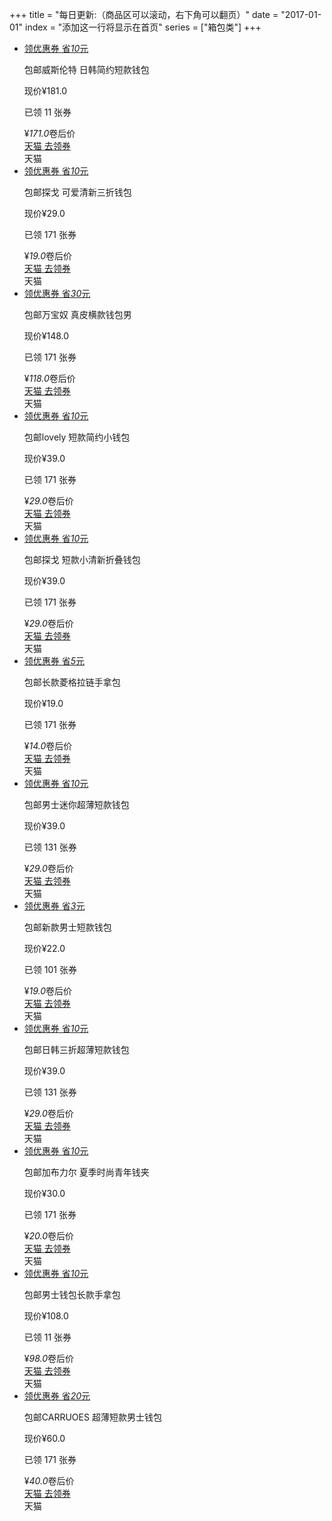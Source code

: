 +++
title = "每日更新:（商品区可以滚动，右下角可以翻页）"
date = "2017-01-01"
index = "添加这一行将显示在首页"
series = ["箱包类"]
+++

<ul class="pro_detail">
    <li class="pro_detail_to">
        <div class="zk-item">
            <div class="img-area">
                <a class="alink" target="_blank" href="http://c.b1yt.com/h.QYGmNO?cv=2eyUZCNZuh3">
                    <div class="lq">
                        <div class="lq-t">
                            <span class="lq-t-d1">领优惠券</span>
                            <span class="lq-t-d2">省<em>10</em>元</span>
                        </div>
                        <div class="lq-b"></div>
                    </div>
                    <img class="swiper-lazy" data-src="http://img.alicdn.com/imgextra/i1/TB1Y6qIQpXXXXXCXFXXYXGcGpXX_M2.SS2_400x400">
                </a>
            </div>
            <p class="title-area item"><span class="post-free">包邮</span>威斯伦特 日韩简约短款钱包</p>
            <div class="raw-price-area">现价¥181.0<p class="sold item">已领 11 张券</p></div>
            <div class="info">
                <div class="price-area">
                    <span class="price">¥</span><em class="number-font">171</em><em class="decimal">.0</em><i></i><span class="volume-price">卷后价</span>
                </div>
                <div class="buy-area">
                    <a rel="nofollow" target="_blank" href="http://c.b1yt.com/h.QYGmNO?cv=2eyUZCNZuh3">
                        <span class="coupon-amount">天猫</span>
                        <span class="btn-title">去领券</span>
                    </a>
                </div>
                <div class="platform-area"><span>天猫</span><img class="swiper-lazy" data-src="../../img/tmall.png"></div>
            </div>
        </div>
    </li>
    <li class="pro_detail_to">
        <div class="zk-item">
            <div class="img-area">
                <a class="alink" target="_blank" href="http://c.b1yt.com/h.QYGmNO?cv=2eyUZCNZuh3">
                    <div class="lq">
                        <div class="lq-t">
                            <span class="lq-t-d1">领优惠券</span>
                            <span class="lq-t-d2">省<em>10</em>元</span>
                        </div>
                        <div class="lq-b"></div>
                    </div>
                    <img class="swiper-lazy" data-src="http://gaitaobao4.alicdn.com/tfscom/i4/TB1gi2RPVXXXXc0XFXXXXXXXXXX_!!0-item_pic.jpg_400x400">
                </a>
            </div>
            <p class="title-area item"><span class="post-free">包邮</span>探戈 可爱清新三折钱包</p>
            <div class="raw-price-area">现价¥29.0<p class="sold item">已领 171 张券</p></div>
            <div class="info">
                <div class="price-area">
                    <span class="price">¥</span><em class="number-font">19</em><em class="decimal">.0</em><i></i><span class="volume-price">卷后价</span>
                </div>
                <div class="buy-area">
                    <a rel="nofollow" target="_blank" href="http://c.b1yt.com/h.QYGmNO?cv=2eyUZCNZuh3">
                        <span class="coupon-amount">天猫</span>
                        <span class="btn-title">去领券</span>
                    </a>
                </div>
                <div class="platform-area"><span>天猫</span><img class="swiper-lazy" data-src="../../img/tmall.png"></div>
            </div>
        </div>
    </li>
    <li class="pro_detail_to">
        <div class="zk-item">
            <div class="img-area">
                <a class="alink" target="_blank" href="http://c.b1yt.com/h.QYGmNO?cv=2eyUZCNZuh3">
                    <div class="lq">
                        <div class="lq-t">
                            <span class="lq-t-d1">领优惠券</span>
                            <span class="lq-t-d2">省<em>30</em>元</span>
                        </div>
                        <div class="lq-b"></div>
                    </div>
                    <img class="swiper-lazy" data-src="http://img.alicdn.com/imgextra/i1/2958967178/TB2xmj8erxmpuFjSZJiXXXauVXa_!!2958967178.jpg_400x400">
                </a>
            </div>
            <p class="title-area item"><span class="post-free">包邮</span>万宝奴 真皮横款钱包男</p>
            <div class="raw-price-area">现价¥148.0<p class="sold item">已领 171 张券</p></div>
            <div class="info">
                <div class="price-area">
                    <span class="price">¥</span><em class="number-font">118</em><em class="decimal">.0</em><i></i><span class="volume-price">卷后价</span>
                </div>
                <div class="buy-area">
                    <a rel="nofollow" target="_blank" href="http://c.b1yt.com/h.QYGmNO?cv=2eyUZCNZuh3">
                        <span class="coupon-amount">天猫</span>
                        <span class="btn-title">去领券</span>
                    </a>
                </div>
                <div class="platform-area"><span>天猫</span><img class="swiper-lazy" data-src="../../img/tmall.png"></div>
            </div>
        </div>
    </li>
    <li class="pro_detail_to">
        <div class="zk-item">
            <div class="img-area">
                <a class="alink" target="_blank" href="http://c.b1yt.com/h.QYGmNO?cv=2eyUZCNZuh3">
                    <div class="lq">
                        <div class="lq-t">
                            <span class="lq-t-d1">领优惠券</span>
                            <span class="lq-t-d2">省<em>10</em>元</span>
                        </div>
                        <div class="lq-b"></div>
                    </div>
                    <img class="swiper-lazy" data-src="http://gd1.alicdn.com/imgextra/i1/1729547925/TB2ukoBlVXXXXX5XpXXXXXXXXXX_!!1729547925.jpg_400x400">
                </a>
            </div>
            <p class="title-area item"><span class="post-free">包邮</span>lovely 短款简约小钱包</p>
            <div class="raw-price-area">现价¥39.0<p class="sold item">已领 171 张券</p></div>
            <div class="info">
                <div class="price-area">
                    <span class="price">¥</span><em class="number-font">29</em><em class="decimal">.0</em><i></i><span class="volume-price">卷后价</span>
                </div>
                <div class="buy-area">
                    <a rel="nofollow" target="_blank" href="http://c.b1yt.com/h.QYGmNO?cv=2eyUZCNZuh3">
                        <span class="coupon-amount">天猫</span>
                        <span class="btn-title">去领券</span>
                    </a>
                </div>
                <div class="platform-area"><span>天猫</span><img class="swiper-lazy" data-src="../../img/tmall.png"></div>
            </div>
        </div>
    </li>
    <li class="pro_detail_to">
        <div class="zk-item">
            <div class="img-area">
                <a class="alink" target="_blank" href="http://c.b1yt.com/h.QYGmNO?cv=2eyUZCNZuh3">
                    <div class="lq">
                        <div class="lq-t">
                            <span class="lq-t-d1">领优惠券</span>
                            <span class="lq-t-d2">省<em>10</em>元</span>
                        </div>
                        <div class="lq-b"></div>
                    </div>
                    <img class="swiper-lazy" data-src="http://img.alicdn.com/imgextra/i2/TB1FyE8OXXXXXXaXVXXYXGcGpXX_M2.SS2_400x400">
                </a>
            </div>
            <p class="title-area item"><span class="post-free">包邮</span>探戈 短款小清新折叠钱包</p>
            <div class="raw-price-area">现价¥39.0<p class="sold item">已领 171 张券</p></div>
            <div class="info">
                <div class="price-area">
                    <span class="price">¥</span><em class="number-font">29</em><em class="decimal">.0</em><i></i><span class="volume-price">卷后价</span>
                </div>
                <div class="buy-area">
                    <a rel="nofollow" target="_blank" href="http://c.b1yt.com/h.QYGmNO?cv=2eyUZCNZuh3">
                        <span class="coupon-amount">天猫</span>
                        <span class="btn-title">去领券</span>
                    </a>
                </div>
                <div class="platform-area"><span>天猫</span><img class="swiper-lazy" data-src="../../img/tmall.png"></div>
            </div>
        </div>
    </li>
    <li class="pro_detail_to">
        <div class="zk-item">
            <div class="img-area">
                <a class="alink" target="_blank" href="http://c.b1yt.com/h.QYGmNO?cv=2eyUZCNZuh3">
                    <div class="lq">
                        <div class="lq-t">
                            <span class="lq-t-d1">领优惠券</span>
                            <span class="lq-t-d2">省<em>5</em>元</span>
                        </div>
                        <div class="lq-b"></div>
                    </div>
                    <img class="swiper-lazy" data-src="http://gaitaobao1.alicdn.com/tfscom/i1/2860959146/TB299fpbrJkpuFjy1zcXXa5FFXa_!!2860959146.jpg_400x400">
                </a>
            </div>
            <p class="title-area item"><span class="post-free">包邮</span>长款菱格拉链手拿包</p>
            <div class="raw-price-area">现价¥19.0<p class="sold item">已领 171 张券</p></div>
            <div class="info">
                <div class="price-area">
                    <span class="price">¥</span><em class="number-font">14</em><em class="decimal">.0</em><i></i><span class="volume-price">卷后价</span>
                </div>
                <div class="buy-area">
                    <a rel="nofollow" target="_blank" href="http://c.b1yt.com/h.QYGmNO?cv=2eyUZCNZuh3">
                        <span class="coupon-amount">天猫</span>
                        <span class="btn-title">去领券</span>
                    </a>
                </div>
                <div class="platform-area"><span>天猫</span><img class="swiper-lazy" data-src="../../img/tmall.png"></div>
            </div>
        </div>
    </li>
    <li class="pro_detail_to">
        <div class="zk-item">
            <div class="img-area">
                <a class="alink" target="_blank" href="http://c.b1yt.com/h.QYGmNO?cv=2eyUZCNZuh3">
                    <div class="lq">
                        <div class="lq-t">
                            <span class="lq-t-d1">领优惠券</span>
                            <span class="lq-t-d2">省<em>10</em>元</span>
                        </div>
                        <div class="lq-b"></div>
                    </div>
                    <img class="swiper-lazy" data-src="http://gaitaobao2.alicdn.com/tfscom/i4/409972609/TB2l8goqMxlpuFjSszgXXcJdpXa_!!409972609.jpg_400x400">
                </a>
            </div>
            <p class="title-area item"><span class="post-free">包邮</span>男士迷你超薄短款钱包</p>
            <div class="raw-price-area">现价¥39.0<p class="sold item">已领 131 张券</p></div>
            <div class="info">
                <div class="price-area">
                    <span class="price">¥</span><em class="number-font">29</em><em class="decimal">.0</em><i></i><span class="volume-price">卷后价</span>
                </div>
                <div class="buy-area">
                    <a rel="nofollow" target="_blank" href="http://c.b1yt.com/h.QYGmNO?cv=2eyUZCNZuh3">
                        <span class="coupon-amount">天猫</span>
                        <span class="btn-title">去领券</span>
                    </a>
                </div>
                <div class="platform-area"><span>天猫</span><img class="swiper-lazy" data-src="../../img/tmall.png"></div>
            </div>
        </div>
    </li>
    <li class="pro_detail_to">
        <div class="zk-item">
            <div class="img-area">
                <a class="alink" target="_blank" href="http://c.b1yt.com/h.QYGmNO?cv=2eyUZCNZuh3">
                    <div class="lq">
                        <div class="lq-t">
                            <span class="lq-t-d1">领优惠券</span>
                            <span class="lq-t-d2">省<em>3</em>元</span>
                        </div>
                        <div class="lq-b"></div>
                    </div>
                    <img class="swiper-lazy" data-src="http://gaitaobao3.alicdn.com/tfscom/i1/TB1gKjiKXXXXXajXFXXXXXXXXXX_!!0-item_pic.jpg_400x400">
                </a>
            </div>
            <p class="title-area item"><span class="post-free">包邮</span>新款男士短款钱包</p>
            <div class="raw-price-area">现价¥22.0<p class="sold item">已领 101 张券</p></div>
            <div class="info">
                <div class="price-area">
                    <span class="price">¥</span><em class="number-font">19</em><em class="decimal">.0</em><i></i><span class="volume-price">卷后价</span>
                </div>
                <div class="buy-area">
                    <a rel="nofollow" target="_blank" href="http://c.b1yt.com/h.QYGmNO?cv=2eyUZCNZuh3">
                        <span class="coupon-amount">天猫</span>
                        <span class="btn-title">去领券</span>
                    </a>
                </div>
                <div class="platform-area"><span>天猫</span><img class="swiper-lazy" data-src="../../img/tmall.png"></div>
            </div>
        </div>
    </li>
    <li class="pro_detail_to">
        <div class="zk-item">
            <div class="img-area">
                <a class="alink" target="_blank" href="http://c.b1yt.com/h.QYGmNO?cv=2eyUZCNZuh3">
                    <div class="lq">
                        <div class="lq-t">
                            <span class="lq-t-d1">领优惠券</span>
                            <span class="lq-t-d2">省<em>10</em>元</span>
                        </div>
                        <div class="lq-b"></div>
                    </div>
                    <img class="swiper-lazy" data-src="http://gaitaobao1.alicdn.com/tfscom/i4/TB1uOqqRpXXXXb4XXXXXXXXXXXX_!!0-item_pic.jpg_400x400">
                </a>
            </div>
            <p class="title-area item"><span class="post-free">包邮</span>日韩三折超薄短款钱包</p>
            <div class="raw-price-area">现价¥39.0<p class="sold item">已领 131 张券</p></div>
            <div class="info">
                <div class="price-area">
                    <span class="price">¥</span><em class="number-font">29</em><em class="decimal">.0</em><i></i><span class="volume-price">卷后价</span>
                </div>
                <div class="buy-area">
                    <a rel="nofollow" target="_blank" href="http://c.b1yt.com/h.QYGmNO?cv=2eyUZCNZuh3">
                        <span class="coupon-amount">天猫</span>
                        <span class="btn-title">去领券</span>
                    </a>
                </div>
                <div class="platform-area"><span>天猫</span><img class="swiper-lazy" data-src="../../img/tmall.png"></div>
            </div>
        </div>
    </li>
    <li class="pro_detail_to">
        <div class="zk-item">
            <div class="img-area">
                <a class="alink" target="_blank" href="http://c.b1yt.com/h.QYGmNO?cv=2eyUZCNZuh3">
                    <div class="lq">
                        <div class="lq-t">
                            <span class="lq-t-d1">领优惠券</span>
                            <span class="lq-t-d2">省<em>10</em>元</span>
                        </div>
                        <div class="lq-b"></div>
                    </div>
                    <img class="swiper-lazy" data-src="http://gaitaobao4.alicdn.com/tfscom/i4/TB1g7f_QVXXXXXyXXXXXXXXXXXX_!!0-item_pic.jpg_400x400">
                </a>
            </div>
            <p class="title-area item"><span class="post-free">包邮</span>加布力尔 夏季时尚青年钱夹</p>
            <div class="raw-price-area">现价¥30.0<p class="sold item">已领 171 张券</p></div>
            <div class="info">
                <div class="price-area">
                    <span class="price">¥</span><em class="number-font">20</em><em class="decimal">.0</em><i></i><span class="volume-price">卷后价</span>
                </div>
                <div class="buy-area">
                    <a rel="nofollow" target="_blank" href="http://c.b1yt.com/h.QYGmNO?cv=2eyUZCNZuh3">
                        <span class="coupon-amount">天猫</span>
                        <span class="btn-title">去领券</span>
                    </a>
                </div>
                <div class="platform-area"><span>天猫</span><img class="swiper-lazy" data-src="../../img/tmall.png"></div>
            </div>
        </div>
    </li>
    <li class="pro_detail_to">
        <div class="zk-item">
            <div class="img-area">
                <a class="alink" target="_blank" href="http://c.b1yt.com/h.QYGmNO?cv=2eyUZCNZuh3">
                    <div class="lq">
                        <div class="lq-t">
                            <span class="lq-t-d1">领优惠券</span>
                            <span class="lq-t-d2">省<em>10</em>元</span>
                        </div>
                        <div class="lq-b"></div>
                    </div>
                    <img class="swiper-lazy" data-src="http://gaitaobao3.alicdn.com/tfscom/i2/TB1xrngLFXXXXb0aXXXXXXXXXXX_!!0-item_pic.jpg_400x400">
                </a>
            </div>
            <p class="title-area item"><span class="post-free">包邮</span>男士钱包长款手拿包</p>
            <div class="raw-price-area">现价¥108.0<p class="sold item">已领 11 张券</p></div>
            <div class="info">
                <div class="price-area">
                    <span class="price">¥</span><em class="number-font">98</em><em class="decimal">.0</em><i></i><span class="volume-price">卷后价</span>
                </div>
                <div class="buy-area">
                    <a rel="nofollow" target="_blank" href="http://c.b1yt.com/h.QYGmNO?cv=2eyUZCNZuh3">
                        <span class="coupon-amount">天猫</span>
                        <span class="btn-title">去领券</span>
                    </a>
                </div>
                <div class="platform-area"><span>天猫</span><img class="swiper-lazy" data-src="../../img/tmall.png"></div>
            </div>
        </div>
    </li>
    <li class="pro_detail_to">
        <div class="zk-item">
            <div class="img-area">
                <a class="alink" target="_blank" href="http://c.b1yt.com/h.QYGmNO?cv=2eyUZCNZuh3">
                    <div class="lq">
                        <div class="lq-t">
                            <span class="lq-t-d1">领优惠券</span>
                            <span class="lq-t-d2">省<em>20</em>元</span>
                        </div>
                        <div class="lq-b"></div>
                    </div>
                    <img class="swiper-lazy" data-src="http://gaitaobao3.alicdn.com/tfscom/i3/TB1auERPFXXXXXJXpXXXXXXXXXX_!!0-item_pic.jpg_400x400">
                </a>
            </div>
            <p class="title-area item"><span class="post-free">包邮</span>CARRUOES 超薄短款男士钱包</p>
            <div class="raw-price-area">现价¥60.0<p class="sold item">已领 171 张券</p></div>
            <div class="info">
                <div class="price-area">
                    <span class="price">¥</span><em class="number-font">40</em><em class="decimal">.0</em><i></i><span class="volume-price">卷后价</span>
                </div>
                <div class="buy-area">
                    <a rel="nofollow" target="_blank" href="http://c.b1yt.com/h.QYGmNO?cv=2eyUZCNZuh3">
                        <span class="coupon-amount">天猫</span>
                        <span class="btn-title">去领券</span>
                    </a>
                </div>
                <div class="platform-area"><span>天猫</span><img class="swiper-lazy" data-src="../../img/tmall.png"></div>
            </div>
        </div>
    </li>
</ul>